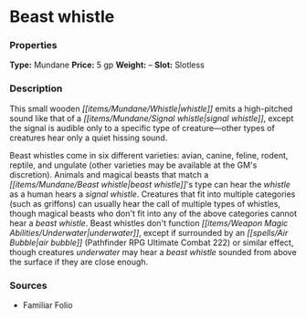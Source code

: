 ﻿---
Title: "Beast whistle"
Type: "Mundane"
Price: "5 gp"
Weight: "–"
Slot: "Slotless"
Description: |
  "This small wooden whistle emits a high-pitched sound like that of a signal whistle, except the signal is audible only to a specific type of creature—other types of creatures hear only a quiet hissing sound.
  Beast whistles come in six different varieties: avian, canine, feline, rodent, reptile, and ungulate (other varieties may be available at the GM's discretion). Animals and magical beasts that match a beast whistle's type can hear the whistle as a human hears a signal whistle. Creatures that fit into multiple categories (such as griffons) can usually hear the call of multiple types of whistles, though magical beasts who don't fit into any of the above categories cannot hear a beast whistle. Beast whistles don't function underwater, except if surrounded by an air bubble (_Pathfinder RPG Ultimate Combat_ 222) or similar effect, though creatures underwater may hear a beast whistle sounded from above the surface if they are close enough."
Sources: "['Familiar Folio']"
---

# Beast whistle

### Properties

**Type:** Mundane **Price:** 5 gp **Weight:** – **Slot:** Slotless

### Description

This small wooden _[[items/Mundane/Whistle|whistle]]_ emits a high-pitched sound like that of a _[[items/Mundane/Signal whistle|signal whistle]]_, except the signal is audible only to a specific type of creature—other types of creatures hear only a quiet hissing sound.

Beast whistles come in six different varieties: avian, canine, feline, rodent, reptile, and ungulate (other varieties may be available at the GM's discretion). Animals and magical beasts that match a _[[items/Mundane/Beast whistle|beast whistle]]_'s type can hear the _whistle_ as a human hears a _signal whistle_. Creatures that fit into multiple categories (such as griffons) can usually hear the call of multiple types of whistles, though magical beasts who don't fit into any of the above categories cannot hear a _beast whistle_. Beast whistles don't function _[[items/Weapon Magic Abilities/Underwater|underwater]]_, except if surrounded by an _[[spells/Air Bubble|air bubble]]_ (Pathfinder RPG Ultimate Combat 222) or similar effect, though creatures _underwater_ may hear a _beast whistle_ sounded from above the surface if they are close enough.

### Sources

* Familiar Folio